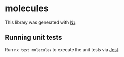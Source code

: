 # molecules

This library was generated with [Nx](https://nx.dev).

## Running unit tests

Run `nx test molecules` to execute the unit tests via [Jest](https://jestjs.io).
